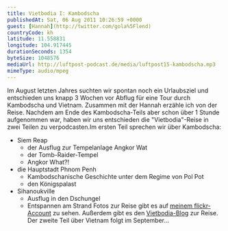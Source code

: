 ```yaml
---
title: Vietbodia I: Kambodscha
publishedAt: Sat, 06 Aug 2011 10:26:59 +0000
guest: [Hannah](http://twitter.com/gola%5Flend)
countryCode: kh
latitude: 11.558831
longitude: 104.917445
durationSeconds: 1354
byteSize: 1048576 
mediaUrl: http://luftpost-podcast.de/media/luftpost15-kambodscha.mp3
mimeType: audio/mpeg
---
```


Im August letzten Jahres suchten wir spontan noch ein Urlaubsziel und entschieden uns knapp 3 Wochen vor Abflug für eine Tour durch Kambodscha und Vietnam. Zusammen mit der Hannah erzähle ich von der Reise. Nachdem am Ende des Kambodscha-Teils aber schon über 1 Stunde aufgenommen war, haben wir uns entschieden die "Vietbodia"-Reise in zwei Teilen zu verpodcasten.Im ersten Teil sprechen wir über Kambodscha:
* Siem Reap  
   * der Ausflug zur Tempelanlage Angkor Wat  
   * der Tomb-Raider-Tempel  
   * Angkor What?!
* die Hauptstadt Phnom Penh  
   * Kambodschanische Geschichte unter dem Regime von Pol Pot  
   * den Königspalast
* Sihanoukville  
   * Ausflug in den Dschungel  
   * Entspannen am Strand
Fotos zur Reise gibt es auf [meinem flickr-Account](http://www.flickr.com/photos/danielbuechele/sets/) zu sehen. Außerdem gibt es den [Vietbodia-Blog](http://gr33n.biz/vietbodia) zur Reise. Der zweite Teil über Vietnam folgt im September...
